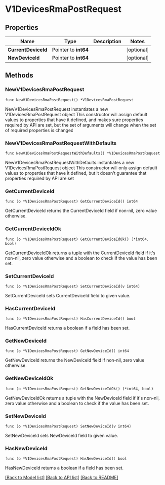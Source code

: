 # V1DevicesRmaPostRequest

## Properties

Name | Type | Description | Notes
------------ | ------------- | ------------- | -------------
**CurrentDeviceId** | Pointer to **int64** |  | [optional] 
**NewDeviceId** | Pointer to **int64** |  | [optional] 

## Methods

### NewV1DevicesRmaPostRequest

`func NewV1DevicesRmaPostRequest() *V1DevicesRmaPostRequest`

NewV1DevicesRmaPostRequest instantiates a new V1DevicesRmaPostRequest object
This constructor will assign default values to properties that have it defined,
and makes sure properties required by API are set, but the set of arguments
will change when the set of required properties is changed

### NewV1DevicesRmaPostRequestWithDefaults

`func NewV1DevicesRmaPostRequestWithDefaults() *V1DevicesRmaPostRequest`

NewV1DevicesRmaPostRequestWithDefaults instantiates a new V1DevicesRmaPostRequest object
This constructor will only assign default values to properties that have it defined,
but it doesn't guarantee that properties required by API are set

### GetCurrentDeviceId

`func (o *V1DevicesRmaPostRequest) GetCurrentDeviceId() int64`

GetCurrentDeviceId returns the CurrentDeviceId field if non-nil, zero value otherwise.

### GetCurrentDeviceIdOk

`func (o *V1DevicesRmaPostRequest) GetCurrentDeviceIdOk() (*int64, bool)`

GetCurrentDeviceIdOk returns a tuple with the CurrentDeviceId field if it's non-nil, zero value otherwise
and a boolean to check if the value has been set.

### SetCurrentDeviceId

`func (o *V1DevicesRmaPostRequest) SetCurrentDeviceId(v int64)`

SetCurrentDeviceId sets CurrentDeviceId field to given value.

### HasCurrentDeviceId

`func (o *V1DevicesRmaPostRequest) HasCurrentDeviceId() bool`

HasCurrentDeviceId returns a boolean if a field has been set.

### GetNewDeviceId

`func (o *V1DevicesRmaPostRequest) GetNewDeviceId() int64`

GetNewDeviceId returns the NewDeviceId field if non-nil, zero value otherwise.

### GetNewDeviceIdOk

`func (o *V1DevicesRmaPostRequest) GetNewDeviceIdOk() (*int64, bool)`

GetNewDeviceIdOk returns a tuple with the NewDeviceId field if it's non-nil, zero value otherwise
and a boolean to check if the value has been set.

### SetNewDeviceId

`func (o *V1DevicesRmaPostRequest) SetNewDeviceId(v int64)`

SetNewDeviceId sets NewDeviceId field to given value.

### HasNewDeviceId

`func (o *V1DevicesRmaPostRequest) HasNewDeviceId() bool`

HasNewDeviceId returns a boolean if a field has been set.


[[Back to Model list]](../README.md#documentation-for-models) [[Back to API list]](../README.md#documentation-for-api-endpoints) [[Back to README]](../README.md)


